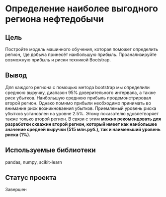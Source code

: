 # Определение наиболее выгодного региона нефтедобычи

## Цель
Постройте модель машинного обучения, которая поможет определить регион, где добыча принесёт наибольшую прибыль. Проанализируйте возможную прибыль и риски техникой Bootstrap.

## Вывод
Для каждого региона с помощью метода bootstrap мы определили среднюю выручку, диапазон 95% доверительного интервала, а также риск убытков. Наибольшую среднюю прибыль продемонстрировал второй регион. Однако помимо прибыли необходимо принимать во внимание риск возникноваения убытков. Приемлемый уровень риска убытков установлен на уровне 2.5%. Этому показателю удовлетворяет также только второй регион. В связи с этим **можно рекомендовать для разработки скважин второй регион, который имеет как наибольшее значение средней выручки (515 млн.руб.), так и наименьший уровень риска (1%).** 

## Используемые библиотеки
pandas, numpy, scikit-learn

## Статус проекта
Завершен
